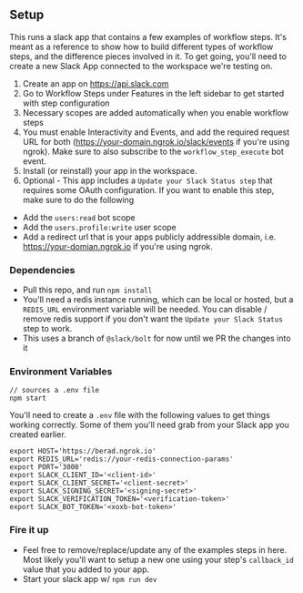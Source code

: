## Setup

This runs a slack app that contains a few examples of workflow steps. It's meant as a reference to show how to build different types of workflow steps, and the difference pieces involved in it.  To get going, you'll need to create a new Slack App connected to the workspace we're testing on.

1. Create an app on https://api.slack.com
2. Go to Workflow Steps under Features in the left sidebar to get started with step configuration
3. Necessary scopes are added automatically when you enable workflow steps
4. You must enable Interactivity and Events, and add the required request URL for both (https://your-domain.ngrok.io/slack/events if you're using ngrok). Make sure to also subscribe to the `workflow_step_execute` bot event.
5. Install (or reinstall) your app in the workspace.
6. Optional - This app includes a `Update your Slack Status step` that requires some OAuth configuration. If you want to enable this step, make sure to do the following
 * Add the `users:read` bot scope
 * Add the `users.profile:write` user scope
 * Add a redirect url that is your apps publicly addressible domain, i.e. https://your-domian.ngrok.io if you're using ngrok.

### Dependencies

* Pull this repo, and run `npm install`
* You'll need a redis instance running, which can be local or hosted, but a `REDIS_URL` environment variable will be needed.  You can disable / remove redis support if you don't want the `Update your Slack Status` step to work.
* This uses a branch of `@slack/bolt` for now until we PR the changes into it

### Environment Variables

```
// sources a .env file
npm start 
```

You'll need to create a `.env` file with the following values to get things working correctly.  Some of them you'll need grab from your Slack app you created earlier.

```
export HOST='https://berad.ngrok.io'
export REDIS_URL='redis://your-redis-connection-params'
export PORT='3000'
export SLACK_CLIENT_ID='<client-id>'
export SLACK_CLIENT_SECRET='<client-secret>'
export SLACK_SIGNING_SECRET='<signing-secret>'
export SLACK_VERIFICATION_TOKEN='<verification-token>'
export SLACK_BOT_TOKEN='<xoxb-bot-token>'
```


### Fire it up

* Feel free to remove/replace/update any of the examples steps in here.  Most likely you'll want to setup a new one using your step's `callback_id` value that you added to your app.
* Start your slack app w/ `npm run dev`

